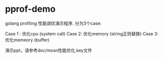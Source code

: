 # pprof-demo

golang profiling 性能调优演示程序. 分为3个case:

Case 1 : 优化cpu (system call)
Case 2: 优化memory (string正则替换)
Case 3: 优化memeory (buffer)

演示ppt，请参考doc/mosn性能优化.key文件
